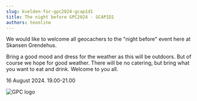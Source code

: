 ```yaml
---
slug: kvelden-for-gpc2024-gcap1d1
title: The night before GPC2024 - GCAP1D1
authors: teonline
---
```



We would like to welcome all geocachers to the "night before" event here at Skansen Grendehus.

Bring a good mood and dress for the weather as this will be outdoors. But of course we hope for good weather.
There will be no catering, but bring what you want to eat and drink.
Welcome to you all.

16 August 2024. 19.00-21.00

![GPC logo](https://24.glaamadalen.no/gpc2024.png)
